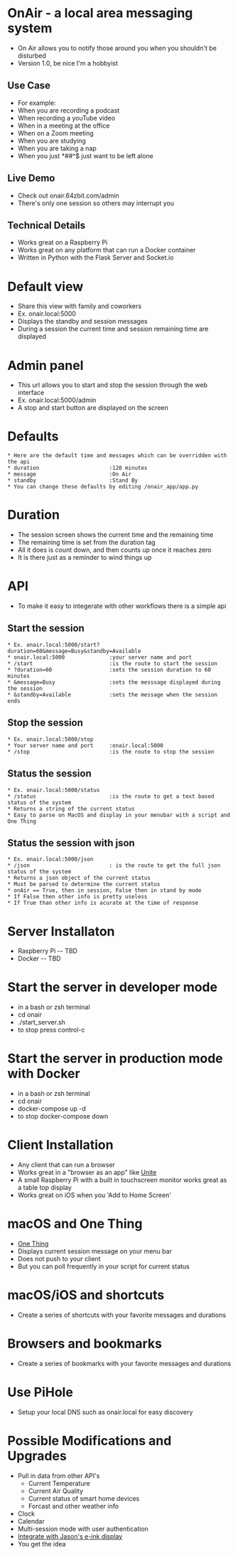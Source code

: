 # OnAir - a local area messaging system
* On Air allows you to notify those around you when you shouldn't be disturbed
* Version 1.0, be nice I'm a hobbyist

## Use Case
* For example:
* When you are recording a podcast
* When recording a youTube video
* When in a meeting at the office
* When on a Zoom meeting
* When you are studying
* When you are taking a nap
* When you just *##^$ just want to be left alone

## Live Demo
* Check out onair.64zbit.com/admin
* There's only one session so others may interrupt you

## Technical Details
* Works great on a Raspberry Pi
* Works great on any platform that can run a Docker container
* Written in Python with the Flask Server and Socket.io

# Default view 
* Share this view with family and coworkers
* Ex. onair.local:5000
* Displays the standby and session messages
* During a session the current time and session remaining time are displayed

# Admin panel
* This url allows you to start and stop the session through the web interface
* Ex. onair.local:5000/admin
* A stop and start button are displayed on the screen

# Defaults
```
* Here are the default time and messages which can be overridden with the api
* duration                      :120 minutes
* message                       :On Air
* standby                       :Stand By
* You can change these defaults by editing /onair_app/app.py
```

# Duration
* The session screen shows the current time and the remaining time
* The remaining time is set from the duration tag
* All it does is count down, and then counts up once it reaches zero
* It is there just as a reminder to wind things up

# API
* To make it easy to integerate with other workflows there is a simple api

## Start the session
```
* Ex. onair.local:5000/start?duration=60&message=Busy&standby=Available
* onair.local:5000              :your server name and port
* /start                        :is the route to start the session
* ?duration=60                  :sets the session duration to 60 minutes
* &message=Busy                 :sets the messsage displayed during the session
* &standby=Available            :sets the message when the session ends
```

## Stop the session
```
* Ex. onair.local:5000/stop
* Your server name and port     :onair.local:5000
* /stop                         :is the route to stop the session
```

## Status the session
```
* Ex. onair.local:5000/status
* /status                       :is the route to get a text based status of the system
* Returns a string of the current status
* Easy to parse on MacOS and display in your menubar with a script and One Thing
```

## Status the session with json
```
* Ex. onair.local:5000/json
* /json                         : is the route to get the full json status of the system
* Returns a json object of the current status
* Must be parsed to determine the current status
* onAir == True, then in session, False then in stand by mode
* If False then other info is pretty useless
* If True than other info is acurate at the time of response
```

# Server Installaton
* Raspberry Pi
-- TBD
* Docker
-- TBD

# Start the server in developer mode
* in a bash or zsh terminal
* cd onair
* ./start_server.sh 
* to stop press control-c

# Start the server in production mode with Docker
* in a bash or zsh terminal
* cd onair
* docker-compose up -d
* to stop docker-compose down

# Client Installation
* Any client that can run a browser
* Works great in a "browser as an app" like [Unite](https://www.bzgapps.com/unite)
* A small Raspberry Pi with a built in touchscreen monitor works great as a table top display
* Works great on iOS when you 'Add to Home Screen'

# macOS and One Thing
* [One Thing](https://apps.apple.com/us/app/one-thing/id1604176982?mt=12)
* Displays current session message on your menu bar
* Does not push to your client
* But you can poll frequently in your script for current status

# macOS/iOS and shortcuts
* Create a series of shortcuts with your favorite messages and durations

# Browsers and bookmarks
* Create a series of bookmarks with your favorite messages and durations

# Use PiHole
* Setup your local DNS such as onair.local for easy discovery

# Possible Modifications and Upgrades
* Pull in data from other API's
    - Current Temperature
    - Current Air Quality
    - Current status of smart home devices
    - Forcast and other weather info
* Clock
* Calendar
* Multi-session mode with user authentication
* [Integrate with Jason's e-ink display](https://sixcolors.com/post/2022/09/a-smart-e-ink-calendar-comes-to-my-kitchen/)
* You get the idea